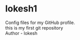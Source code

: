 # lokesh1
Config files for my GitHub profile.
<br>
this is my first git repository
<br>
Author - lokesh
